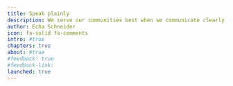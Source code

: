 ```yaml
---
title: Speak plainly
description: We serve our communities best when we communicate clearly, directly, and without frills. We owe it to the public to make it as easy as possible to understand and access government services. Dense, confusing text is one the simplest obstacles to remove.
author: Echa Schneider
icon: fa-solid fa-comments
intro: #true
chapters: true
about: #true
#feedback: true
#feedback-link: 
launched: true
---
```


